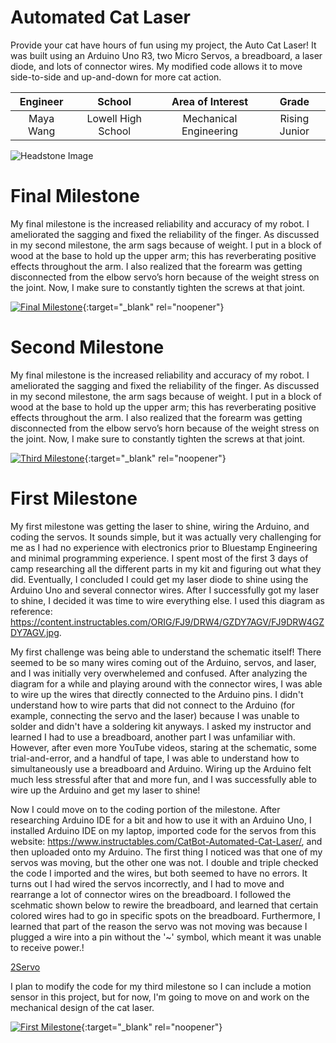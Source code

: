﻿# Automated Cat Laser
Provide your cat have hours of fun using my project, the Auto Cat Laser! It was built using an Arduino Uno R3, two Micro Servos, a breadboard, a laser diode, and lots of connector wires. My modified code allows it to move side-to-side and up-and-down for more cat action.

| **Engineer** | **School** | **Area of Interest** | **Grade** |
|:--:|:--:|:--:|:--:|
| Maya Wang | Lowell High School | Mechanical Engineering | Rising Junior

![Headstone Image](https://bluestampengineering.com/wp-content/uploads/2016/05/improve.jpg)
  
# Final Milestone
My final milestone is the increased reliability and accuracy of my robot. I ameliorated the sagging and fixed the reliability of the finger. As discussed in my second milestone, the arm sags because of weight. I put in a block of wood at the base to hold up the upper arm; this has reverberating positive effects throughout the arm. I also realized that the forearm was getting disconnected from the elbow servo’s horn because of the weight stress on the joint. Now, I make sure to constantly tighten the screws at that joint. 

[![Final Milestone](https://res.cloudinary.com/marcomontalbano/image/upload/v1612573869/video_to_markdown/images/youtube--F7M7imOVGug-c05b58ac6eb4c4700831b2b3070cd403.jpg )](https://www.youtube.com/watch?v=F7M7imOVGug&feature=emb_logo "Final Milestone"){:target="_blank" rel="noopener"}

# Second Milestone
My final milestone is the increased reliability and accuracy of my robot. I ameliorated the sagging and fixed the reliability of the finger. As discussed in my second milestone, the arm sags because of weight. I put in a block of wood at the base to hold up the upper arm; this has reverberating positive effects throughout the arm. I also realized that the forearm was getting disconnected from the elbow servo’s horn because of the weight stress on the joint. Now, I make sure to constantly tighten the screws at that joint.

[![Third Milestone](https://res.cloudinary.com/marcomontalbano/image/upload/v1612574014/video_to_markdown/images/youtube--y3VAmNlER5Y-c05b58ac6eb4c4700831b2b3070cd403.jpg)](https://www.youtube.com/watch?v=y3VAmNlER5Y&feature=emb_logo "Second Milestone"){:target="_blank" rel="noopener"}

# First Milestone

My first milestone was getting the laser to shine, wiring the Arduino, and coding the servos. It sounds simple, but it was actually very challenging for me as I had no experience with electronics prior to Bluestamp Engineering and minimal programming experience. I spent most of the first 3 days of camp researching all the different parts in my kit and figuring out what they did. Eventually, I concluded I could get my laser diode to shine using the Arduino Uno and several connector wires. After I successfully got my laser to shine, I decided it was time to wire everything else. I used this diagram as reference: https://content.instructables.com/ORIG/FJ9/DRW4/GZDY7AGV/FJ9DRW4GZDY7AGV.jpg.

My first challenge was being able to understand the schematic itself! There seemed to be so many wires coming out of the Arduino, servos, and laser, and I was initially very overwhelemed and confused. After analyzing the diagram for a while and playing around with the connector wires, I was able to wire up the wires that directly connected to the Arduino pins. I didn't understand how to wire parts that did not connect to the Arduino (for example, connecting the servo and the laser) because I was unable to solder and didn't have a soldering kit anyways. I asked my instructor and learned I had to use a breadboard, another part I was unfamiliar with. However, after even more YouTube videos, staring at the schematic, some trial-and-error, and a handful of tape, I was able to understand how to simultaneously use a breadboard and Arduino. Wiring up the Arduino felt much less stressful after that and more fun, and I was successfully able to wire up the Arduino and get my laser to shine!

Now I could move on to the coding portion of the milestone. After researching Arduino IDE for a bit and how to use it with an Arduino Uno, I installed Arduino IDE on my laptop, imported code for the servos from this website: https://www.instructables.com/CatBot-Automated-Cat-Laser/, and then uploaded onto my Arduino. The first thing I noticed was that one of my servos was moving, but the other one was not. I double and triple checked the code I imported and the wires, but both seemed to have no errors. It turns out I had wired the servos incorrectly, and I had to move and rearrange a lot of connector wires on the breadboard. I followed the scehmatic shown below to rewire the breadboard, and learned that certain colored wires had to go in specific spots on the breadboard. Furthermore, I learned that part of the reason the servo was not moving was because I plugged a wire into a pin without the '~' symbol, which meant it was unable to receive power.!

[2Servo](https://user-images.githubusercontent.com/55466693/127706521-2404cc46-901f-4546-82e4-985a589488a3.PNG)


I plan to modify the code for my third milestone so I can include a motion sensor in this project, but for now, I'm going to move on and work on the mechanical design of the cat laser.  


[![First Milestone](https://res.cloudinary.com/marcomontalbano/image/upload/v1612574117/video_to_markdown/images/youtube--CaCazFBhYKs-c05b58ac6eb4c4700831b2b3070cd403.jpg)](https://www.youtube.com/watch?v=CaCazFBhYKs "First Milestone"){:target="_blank" rel="noopener"}
